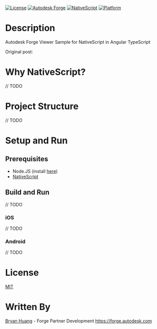 [![License](http://img.shields.io/:license-mit-blue.svg)](http://opensource.org/licenses/MIT)
[![Autodesk Forge](https://img.shields.io/badge/Autodesk-Forge-orange.svg)](https://forge.autodesk.com/)
[![NativeScript](https://img.shields.io/badge/NativeScript-Angular-blue.svg)](https://docs.nativescript.org/)
[![Platform](https://img.shields.io/badge/Platform-iOS|Android)](https://forge.autodesk.com/)

# Description

Autodesk Forge Viewer Sample for NativeScript in Angular TypeScript

Original post:

# Why NativeScript?

// TODO

# Project Structure

// TODO

# Setup and Run

## Prerequisites
- Node.JS (install [here](https://nodejs.org/en/download/))
- [NativeScript](https://docs.nativescript.org/)

## Build and Run

// TODO

### iOS

// TODO

### Android

// TODO

# License

[MIT](http://opensource.org/licenses/MIT)

# Written By

[Bryan Huang](https://www.linkedin.com/in/bryan-huang-1447b862) - Forge Partner Development https://forge.autodesk.com
